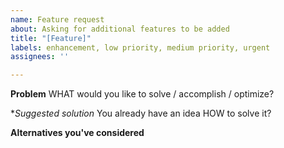 ```yaml
---
name: Feature request
about: Asking for additional features to be added
title: "[Feature]"
labels: enhancement, low priority, medium priority, urgent
assignees: ''

---
```


**Problem**
WHAT would you like to solve / accomplish / optimize?

**Suggested solution*
You already have an idea HOW to solve it?

**Alternatives you've considered**
